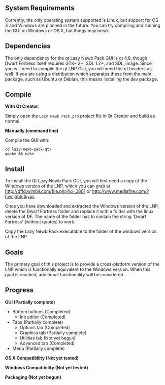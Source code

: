 System Requirements
-------------------
Currently, the only operating system supported is Linux, but support for OS X and Windows are planned in the future. You can try compiling and running the GUI on Windows or OS X, but things may break.

Dependencies
------------
The only dependency for the qt Lazy Newb Pack GUI is qt 4.8, though Dwarf Fortress itself requires GTK+ 2+, SDL 1.2+, and SDL\_image. Since you will need to compile the qt LNP GUI, you will need the qt headers as well. If you are using a distribution which separates these from the main package, such as Ubuntu or Debian, this means installing the dev package.

Compile
-------
**With Qt Creator**:

Simply open the `Lazy Newb Pack.pro` project file in Qt Creator and build as
normal.

**Manually (command line)**

Compile the GUI with:

    cd lazy-newb-pack-qt/
    qmake && make

Install
-------
To install the Qt Lazy Newb Pack GUI, you will first need a copy of the Windows version of the LNP, which you can grab at http://dffd.wimbli.com/file.php?id=2801 or http://www.mediafire.com/?hwcjhh5j4jyus.

Once you have downloaded and extracted the Windows version of the LNP, delete the Dwarf Fortress folder and replace it with a folder with the linux version of DF. The name of the folder has to contain the string 'Dwarf Fortress' (without quotes) to work.

Copy the Lazy Newb Pack executable to the folder of the windows version of the LNP.

Goals
-----
The primary goal of this project is to provide a cross-platform version of the LNP which is functionally equivalent to the Windows version. When this goal is reached, additional functionality will be considered.

Progress
--------

**GUI (Partially complete)**

* Bottom buttons (Completed)
  * Init editor (Completed)
* Tabs (Partially complete)
  * Options tab (Completed)
  * Graphics tab (Partially complete)
  * Utilities tab (Not yet begun)
  * Advanced tab (Completed)
* Menu (Partially complete)

**OS X Compatibility (Not yet tested)**

**Windows Compatibility (Not yet tested)**

**Packaging (Not yet begun)**
